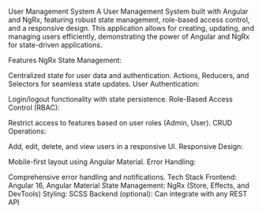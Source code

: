 User Management System
A User Management System built with Angular and NgRx, featuring robust state management, role-based access control, and a responsive design. This application allows for creating, updating, and managing users efficiently, demonstrating the power of Angular and NgRx for state-driven applications.

Features
NgRx State Management:

Centralized state for user data and authentication.
Actions, Reducers, and Selectors for seamless state updates.
User Authentication:

Login/logout functionality with state persistence.
Role-Based Access Control (RBAC):

Restrict access to features based on user roles (Admin, User).
CRUD Operations:

Add, edit, delete, and view users in a responsive UI.
Responsive Design:

Mobile-first layout using Angular Material.
Error Handling:

Comprehensive error handling and notifications.
Tech Stack
Frontend: Angular 16, Angular Material
State Management: NgRx (Store, Effects, and DevTools)
Styling: SCSS
Backend (optional): Can integrate with any REST API


